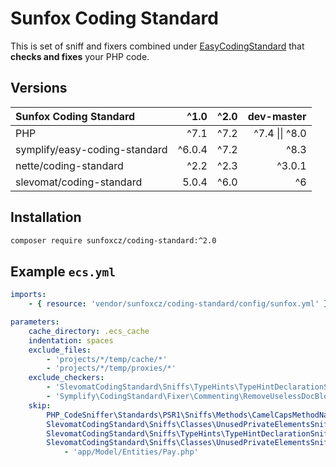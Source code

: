 # Sunfox Coding Standard

This is set of sniff and fixers combined under [EasyCodingStandard](https://github.com/symplify/easy-coding-standard) that **checks and fixes** your PHP code.

## Versions

| Sunfox Coding Standard        | ^1.0   | ^2.0 |   dev-master |
|:------------------------------|-------:|-----:|-------------:|
| PHP                           | ^7.1   | ^7.2 | ^7.4 \|\| ^8.0 |
| symplify/easy-coding-standard | ^6.0.4 | ^7.2 |           ^8.3 |
| nette/coding-standard         | ^2.2   | ^2.3 |         ^3.0.1 |
| slevomat/coding-standard      | 5.0.4  | ^6.0 |             ^6 |

## Installation

```bash
composer require sunfoxcz/coding-standard:^2.0
```

## Example `ecs.yml`

```yaml
imports:
    - { resource: 'vendor/sunfoxcz/coding-standard/config/sunfox.yml' }

parameters:
    cache_directory: .ecs_cache
    indentation: spaces
    exclude_files:
        - 'projects/*/temp/cache/*'
        - 'projects/*/temp/proxies/*'
    exclude_checkers:
        - 'SlevomatCodingStandard\Sniffs\TypeHints\TypeHintDeclarationSniff'
        - 'Symplify\CodingStandard\Fixer\Commenting\RemoveUselessDocBlockFixer'
    skip:
        PHP_CodeSniffer\Standards\PSR1\Sniffs\Methods\CamelCapsMethodNameSniff.NotCamelCaps: ~
        SlevomatCodingStandard\Sniffs\Classes\UnusedPrivateElementsSniff.WriteOnlyProperty: ~
        SlevomatCodingStandard\Sniffs\TypeHints\TypeHintDeclarationSniff.MissingTraversableParameterTypeHintSpecification: ~
        SlevomatCodingStandard\Sniffs\Classes\UnusedPrivateElementsSniff.UnusedProperty:
            - 'app/Model/Entities/Pay.php'
```
